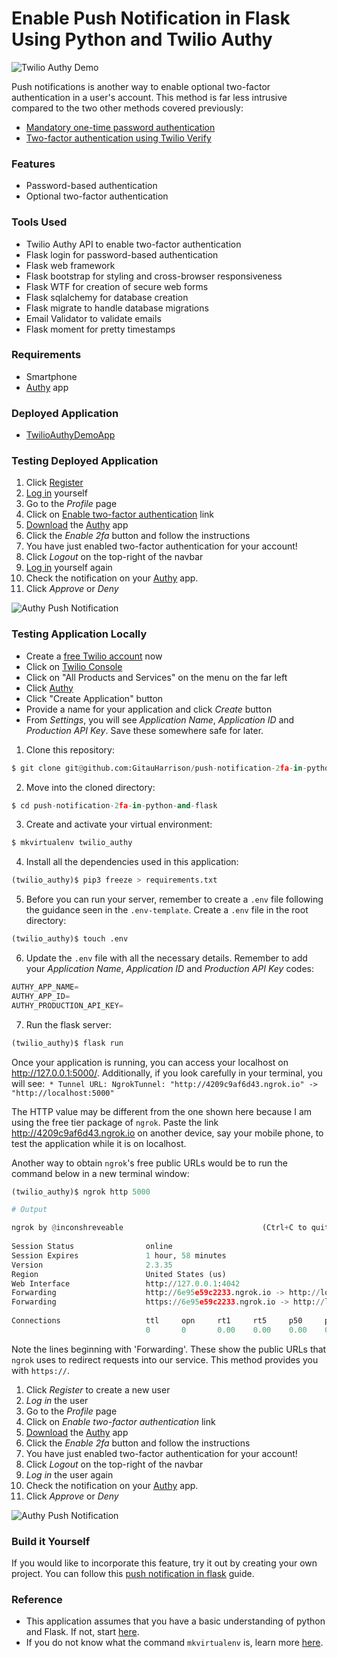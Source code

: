 # Enable Push Notification in Flask Using Python and Twilio Authy

![Twilio Authy Demo](app/static/images/push_notification.gif)

Push notifications is another way to enable optional two-factor authentication in a user's account. This method is far less intrusive compared to the two other methods covered previously:

* [Mandatory one-time password authentication](https://github.com/GitauHarrison/how-to-implement-time-based-two-factor-auth-in-flask)
* [Two-factor authentication using Twilio Verify](https://github.com/GitauHarrison/twilio-verify-2fa-implementation-in-flask)

### Features

* Password-based authentication
* Optional two-factor authentication

### Tools Used

* Twilio Authy API to enable two-factor authentication
* Flask login for password-based authentication
* Flask web framework
* Flask bootstrap for styling and cross-browser responsiveness
* Flask WTF for creation of secure web forms
* Flask sqlalchemy for database creation
* Flask migrate to handle database migrations
* Email Validator to validate emails
* Flask moment for pretty timestamps

### Requirements
* Smartphone
* [Authy](https://authy.com/) app

### Deployed Application

* [TwilioAuthyDemoApp](https://push-notifications-2fa.herokuapp.com/)

### Testing Deployed Application

1. Click [Register](https://push-notifications-2fa.herokuapp.com/auth/register)
2. [Log in](https://push-notifications-2fa.herokuapp.com/auth/login?next=%2F) yourself
3. Go to the _Profile_ page
4. Click on [Enable two-factor authentication](https://push-notifications-2fa.herokuapp.com/auth/2fa/enable) link
5. [Download](https://authy.com/download/) the [Authy](https://authy.com/) app
6. Click the _Enable 2fa_ button and follow the instructions
7. You have just enabled two-factor authentication for your account!
8. Click _Logout_ on the top-right of the navbar
9. [Log in](https://push-notifications-2fa.herokuapp.com/auth/login?next=%2F) yourself again
10. Check the notification on your [Authy](https://authy.com/) app.
11. Click _Approve_ or _Deny_

![Authy Push Notification](app/static/images/notification.png)

### Testing Application Locally

* Create a [free Twilio account](https://www.twilio.com/try-twilio?promo=WNPWrR) now
* Click on [Twilio Console](https://www.twilio.com/console)
* Click on "All Products and Services" on the menu on the far left
* Click [Authy](https://www.twilio.com/console/authy)
* Click  "Create Application" button
* Provide a name for your application and click _Create_ button
* From _Settings_, you will see _Application Name_, _Application ID_ and _Production API Key_. Save these somewhere safe for later.

1. Clone this repository:

```python
$ git clone git@github.com:GitauHarrison/push-notification-2fa-in-python-and-flask.git
```

2. Move into the cloned directory:

```python
$ cd push-notification-2fa-in-python-and-flask
```

3. Create and activate your virtual environment:

```python
$ mkvirtualenv twilio_authy
```

4. Install all the dependencies used in this application:

```python
(twilio_authy)$ pip3 freeze > requirements.txt
```

5. Before you can run your server, remember to create a `.env` file following the guidance seen in the `.env-template`. Create a `.env` file in the root directory:

```python
(twilio_authy)$ touch .env
```

6. Update the `.env` file with all the necessary details. Remember to add your _Application Name_, _Application ID_ and _Production API Key_ codes:

```python
AUTHY_APP_NAME=
AUTHY_APP_ID=
AUTHY_PRODUCTION_API_KEY=
```

7. Run the flask server:

```python
(twilio_authy)$ flask run
```

Once your application is running, you can access your localhost on http://127.0.0.1:5000/. Additionally, if you look carefully in your terminal, you will see:` * Tunnel URL: NgrokTunnel: "http://4209c9af6d43.ngrok.io" -> "http://localhost:5000"`

The HTTP value may be different from the one shown here because I am using the free tier package of `ngrok`. Paste the link http://4209c9af6d43.ngrok.io on another device, say your mobile phone, to test the application while it is on localhost.

Another way to obtain `ngrok`'s free public URLs would be to run the command below in a new terminal window:

```python
(twilio_authy)$ ngrok http 5000

# Output

ngrok by @inconshreveable                               (Ctrl+C to quit)
                                                                        
Session Status                online                                    
Session Expires               1 hour, 58 minutes                        
Version                       2.3.35                                    
Region                        United States (us)                        
Web Interface                 http://127.0.0.1:4042                     
Forwarding                    http://6e95e59c2233.ngrok.io -> http://loc
Forwarding                    https://6e95e59c2233.ngrok.io -> http://lo
                                                                        
Connections                   ttl     opn     rt1     rt5     p50     p9
                              0       0       0.00    0.00    0.00    0.
```

Note the lines beginning with 'Forwarding'. These show the public URLs that `ngrok` uses to redirect requests into our service. This method provides you with `https://`.

1. Click _Register_ to create a new user
2. _Log in_ the user
3. Go to the _Profile_ page
4. Click on _Enable two-factor authentication_ link
5. [Download](https://authy.com/download/) the [Authy](https://authy.com/) app
6. Click the _Enable 2fa_ button and follow the instructions
7. You have just enabled two-factor authentication for your account!
8. Click _Logout_ on the top-right of the navbar
9. _Log in_ the user again
10. Check the notification on your [Authy](https://authy.com/) app.
11. Click _Approve_ or _Deny_

![Authy Push Notification](app/static/images/notification.png)

### Build it Yourself

If you would like to incorporate this feature, try it out by creating your own project. You can follow this [push notification in flask](https://github.com/GitauHarrison/notes/blob/master/two_factor_authentication/twilio_authy.md) guide.

### Reference

* This application assumes that you have a basic understanding of python and Flask. If not, start [here](https://gitauharrison-blog.herokuapp.com/personal-blog).
* If you do not know what the command `mkvirtualenv` is, learn more [here](https://gitauharrison-blog.herokuapp.com/virtualenvwrapper).